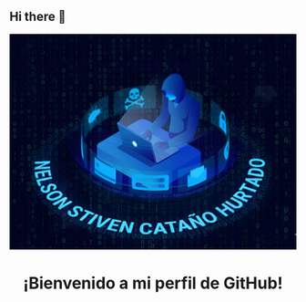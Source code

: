 ## Hi there 👋


<p align="center">
  <img src="logo.png" alt="Nelson Stiven Cataño Hurtado - CyberSecurity" width="800">
  <br>
<h1 align="center">¡Bienvenido a mi perfil de GitHub!</h1>
</p>
<!--
**Guerrero77777/Guerrero77777** is a ✨ _special_ ✨ repository because its `README.md` (this file) appears on your GitHub profile.

Here are some ideas to get you started:

- 🔭 I’m currently working on ...
- 🌱 I’m currently learning ...
- 👯 I’m looking to collaborate on ...
- 🤔 I’m looking for help with ...
- 💬 Ask me about ...
- 📫 How to reach me: ...
- 😄 Pronouns: ...
- ⚡ Fun fact: ...
-->
